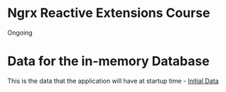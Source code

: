 
# Ngrx Reactive Extensions Course

Ongoing


# Data for the in-memory Database

This is the data that the application will have at startup time - [Initial Data](https://raw.githubusercontent.com/angular-university/ngrx-course/backup/src/server/db/db-data.ts)


